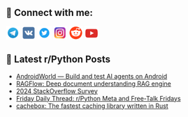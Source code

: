 ## 🔎 Connect with me:
[<img src="https://github.com/bullbesh/bullbesh/blob/main/images/Telegram.png" width="32" height="32" />](https://t.me/bullbesh)
[<img src="https://github.com/bullbesh/bullbesh/blob/main/images/VK.png" width="32" height="32" />](https://vk.com/bullbesh)
[<img src="https://github.com/bullbesh/bullbesh/blob/main/images/Twitter.png" width="32" height="32" />](https://twitter.com/bullbesh1)
[<img src="https://github.com/bullbesh/bullbesh/blob/main/images/Instagram.png" width="32" height="32" />](https://www.instagram.com/bullbesh)
[<img src="https://github.com/bullbesh/bullbesh/blob/main/images/Reddit.png" width="32" height="32" />](https://www.reddit.com/user/bullbesh)
[<img src="https://github.com/bullbesh/bullbesh/blob/main/images/YouTube.png" width="32" height="32" />](https://www.youtube.com/channel/UCtfjRs6uzgq5mfm8S06WTcg)

## 📕 Latest r/Python Posts
<!-- BLOG-POST-LIST:START -->
- [AndroidWorld — Build and test AI agents on Android](https://www.reddit.com/r/Python/comments/1d4we3f/androidworld_build_and_test_ai_agents_on_android/)
- [RAGFlow: Deep document understanding RAG engine](https://www.reddit.com/r/Python/comments/1d4ou3k/ragflow_deep_document_understanding_rag_engine/)
- [2024 StackOverflow Survey](https://www.reddit.com/r/Python/comments/1d4nvou/2024_stackoverflow_survey/)
- [Friday Daily Thread: r/Python Meta and Free-Talk Fridays](https://www.reddit.com/r/Python/comments/1d4i6xx/friday_daily_thread_rpython_meta_and_freetalk/)
- [cachebox: The fastest caching library written in Rust](https://www.reddit.com/r/Python/comments/1d45x7f/cachebox_the_fastest_caching_library_written_in/)
<!-- BLOG-POST-LIST:END -->
